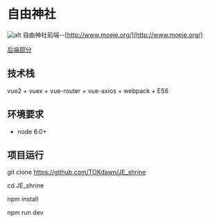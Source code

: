 # 自由神社
![alt](http://www.moeje.org/wp-content/uploads/2016/07/017.jpg)
自由神社前端--[http://www.moeje.org/](http://www.moeje.org/)

[后端部分](https://github.com/blackbbc/JE-Shrine-Server)

## 技术栈

vue2 + vuex + vue-router + vue-axios + webpack + ES6 

## 环境要求
- node 6.0+

## 项目运行


git clone https://github.com/TOKdawn/JE_shrine


cd JE_shrine

npm install

npm run dev


 
 
